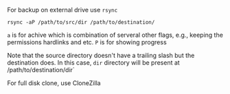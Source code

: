 For backup on external drive use `rsync`

```
rsync -aP /path/to/src/dir /path/to/destination/
```

`a` is for achive which is combination of serveral other flags, e.g., keeping the permissions hardlinks and etc.
`P` is for showing progress

Note that the source directory doesn't have a trailing slash but the destination does. In this case, `dir` directory will be present at /path/to/destination/dir`



For full disk clone, use CloneZilla
